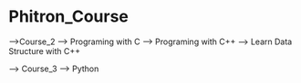 # Phitron_Course

-->Course_2
  --> Programing with C
  --> Programing with C++
  --> Learn Data Structure with C++
  
--> Course_3
  --> Python
